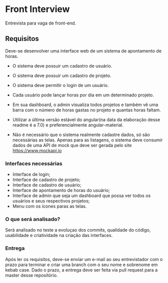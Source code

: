 # Front Interview #

Entrevista para vaga de front-end.

## Requisitos
Deve-se desenvolver uma interface web de um sistema de apontamento de horas.

 - O sistema deve possuir um cadastro de usuário.
 
 - O sistema deve possuir um cadastro de projeto.
 
  - O sistema deve permitir o login de um usuário.

 - Cada usuário pode lançar horas por dia em um determinado projeto.

 - Em sua dashboard, o admin visualiza todos projetos e também vê uma barra com o número de horas gastas no projeto e quantas horas faltam.

- Utilizar a última versão estável do angular(na data da elaboração desse readme é a 7.0)  e preferencialmente angular-material.

- Não é necessário que o sistema realmente cadastre dados, só são necessárias as telas. Apenas para as listagens, o sistema deve consumir dados de uma API de mock que deve ser gerada pelo site https://www.mockapi.io

### Interfaces necessárias

- Interface de login;
- Interface de cadastro de projeto;
- Interface de cadastro de usuário;
- Interface de apontamento de horas do usuário;
- Interface de admin que seja um dashboard que possa ver todos os usuários e seus respectivos projetos;
- Menu com os ícones paras as telas.


### O que será analisado? ###
 Será analisado no teste a evoluçao dos commits, qualidade do código, usabilidade e criatividade na criação das interfaces.
 
 
### Entrega ###

Após ler os requisitos, deve-se enviar um e-mail ao seu entrevistador com o prazo para terminar e criar uma branch com o seu nome e sobrenome em kebab case.
Dado o prazo, a entrega deve ser feita via pull request para a master desse repositório.